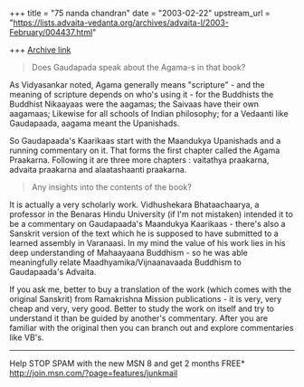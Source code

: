 +++
title = "75 nanda chandran"
date = "2003-02-22"
upstream_url = "https://lists.advaita-vedanta.org/archives/advaita-l/2003-February/004437.html"

+++
[Archive link](https://lists.advaita-vedanta.org/archives/advaita-l/2003-February/004437.html)

>Does Gaudapada speak about the Agama-s in that book?

As Vidyasankar noted, Agama generally means "scripture" - and the meaning of
scripture depends on who's using it - for the Buddhists the Buddhist
Nikaayaas were the aagamas; the Saivaas have their own aagamaas; Likewise
for all schools of Indian philosophy; for a Vedaanti like Gaudapaada, aagama
meant the Upanishads.

So Gaudapaada's Kaarikaas start with the Maandukya Upanishads and a running
commentary on it. That forms the first chapter called the Agama Praakarna.
Following it are three more chapters : vaitathya praakarna, advaita
praakarna and alaatashaanti praakarna.

>Any insights into the contents of the book?

It is actually a very scholarly work. Vidhushekara Bhataachaarya, a
professor in the Benaras Hindu University (if I'm not mistaken) intended it
to be a commentary on Gaudapaada's Maandukya Kaarikaas - there's also a
Sanskrit version of the text which he is supposed to have submitted to a
learned assembly in Varanaasi. In my mind the value of his work lies in his
deep understanding of Mahaayaana Buddhism - so he was able meaningfully
relate Maadhyamika/Vijnaanavaada Buddhism to Gaudapaada's Advaita.

If you ask me, better to buy a translation of the work (which comes with the
original Sanskrit) from Ramakrishna Mission publications - it is very, very
cheap and very, very good. Better to study the work on itself and try to
understand it than be guided by another's commentary. After you are familiar
with the original then you can branch out and explore commentaries like
VB's.


_________________________________________________________________
Help STOP SPAM with the new MSN 8 and get 2 months FREE*
http://join.msn.com/?page=features/junkmail

